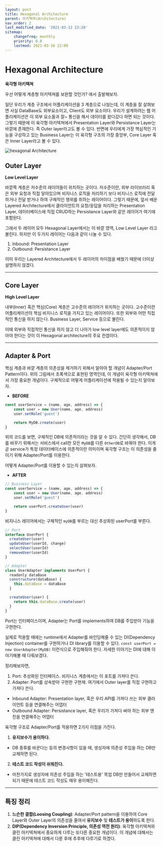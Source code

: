 ```yaml
---
layout: post
title: Hexagonal Architecture
parent: 아키텍쳐(Architecture)
nav_order: 2
last_modified_date: '2021-03-12 23:20'
sitemap:
    changefreq: monthly
    priority: 0.8
    lastmod: 2021-03-16 22:00
---
```


# Hexagonal Architecture
**육각형 아키텍쳐**

우선 어떻게 계층형 아키텍쳐를 보완할 것인가? 에서 출발해보자. 

일단 우리가 계층 구조에서 어플리케이션을 3 계층으로 나눴는데, 이 계층을 잘 살펴보면 사실 DataBase도 외부요소이고, Client도 외부 요소이다. 우리가 설계하려는 웹 어플리케이션은 이 외부 요소들과 잘~ 통신을 해서 데이터를 왔다갔다 하면 되는 것이다. 그렇기 때문에 이 육각형 아키텍쳐에서 Presentation Layer와 Persistance Layer는 바깥에 존재한다. 즉 Outer layer라고도 볼 수 있다. 반면에 우리에게 가장 핵심적인 기능을 구성하고 있는 Business Layer는 이 육각형 구조의 가장 중앙부, Core Layer 혹은 Inner Layer라고 볼 수 있다.

![hexagonal Architecture](../../../assets/images/architecture_hexa.png)

## Outer Layer
**Low Level Layer**

바깥쪽 계층은 저수준의 레이어들이 위치하는 곳이다. 저수준이란, 외부 라이브러리 혹은 외부 요청과 직접 닿아있으며 비지니스 로직을 처리하기 보다 비지니스 로직에 전달하거나 전달 받거나 하여 구체적인 행위를 취하는 레이어이다. 그렇기 때문에, 앞서 배운 Layered Architecture에서 클라이언트의 요청/응답을 처리하는 Presentation Layer, 데이터베이스에 직접 CRUD하는 Persistance Layer와 같은 레이어가 여기에 포함된다.

그래서 두 레이어 모두 Hexagonal Layer에서는 이 바깥 영역, Low Level Layer 라고 불린다. 하지만 이 두가지 레이어는 다음과 같이 나눌 수 있다.

1. Inbound: Presentation Layer
2. Outbound: Persistance Layer

이미 우리는 Layered Architecture에서 두 레이어의 차이점을 배웠기 때문에 더이상 설명하지 않겠다.

* * *

## Core Layer
**High Level Layer**

내부(Inner) 혹은 핵심(Core) 계층은 고수준의 레이어가 위치하는 곳이다. 고수준이란 어플리케이션의 핵심 비지니스 로직을 가지고 있는 레이어이다. 또한 외부와 어떤 직접적인 통신을 하지 않는다. Business Layer, Service 등으로 불린다.

이때 외부와 직접적인 통신을 하지 않고 더 나아가 low level layer에도 의존적이지 않아야 한다는 것이 이 Hexagonal architecture의 주요 컨셉이다.


* * *

## Adapter & Port

핵심 계층과 바깥 계층의 의존성을 제거하기 위해서 알아야 할 개념이 Adapter/Port Pattern이다. 위의 그림에서 초록색으로 표현된 영역인데, 이 개념이 육각형 아키텍쳐에서 가장 중요한 개념이다. 구체적으로 어떻게 어플리케이션에 적용될 수 있는지 알아보자.
* **BEFORE**

```javascript
const userService = (name, age, address) => {
    const user = new User(name, age, address)
    user.setRole('guest')

    return MyDB.create(user)
}
```
위의 코드를 보면, 구체적인 DB에 의존적이라는 것을 알 수 있다. 간단히 생각해서, DB를 바꾸기 위해서는 서비스에서 call한 모든 `MyDB`를 다른 `OtherDB`로 바꿔야 한다. 이게 곧 service가 특정 데이터베이스에 의존적이란 의미이며 육각형 구조는 이 의존성을 줄이기 위해 Adapter/Port를 이용한다.

어떻게 Adapter/Port를 이용할 수 있는지 살펴보자.

* **AFTER**

```javascript
// Business Layer
const userService = (name, age, address) => {
    const user = new User(name, age, address)
    user.setRole('guest')

    return userPort.createUser(user)
}
```
비지니스 레이어에서는 구체적인 `myDB`를 부르는 대신 추상화된 userPort를 부른다.

```javascript
// Port
interface UserPort {
  createUser(user)
  updateUser(userId, change)
  selectUser(userId)
  removeUser(userId)
}

// Adapter
class UserAdapter implements UserPort {
  readonly dataBase
  constructure(dataBase) {
    this.dataBase = dataBase
  }

  createUser(user) {
    return this.dataBase.create(user)
  }
}
```
Port는 인터페이스이며, Adapter는 Port를 implements하여 DB를 주입받아 기능을 구현한다.

실제로 적용할 때에는 runtime에서 Adapter를 바인딩해줄 수 있는 DI(Dependency Injection) container를 구현하거나 DI library를 이용할 수 있다.
`const userPort = new UserAdapter(MyDB)` 이런식으로 주입해줘야 한다. 자세한 이야기는 DI에 대해 이야기해볼 때 다뤄보겠다.


정리해보자면,
1. Port: 추상화된 인터페이스. 비지니스 계층에서는 이 포트를 가져다 쓴다.
2. Adapter: Port를 상속받아 구현한 구현체. 여기에서 Outer layer를 직접 구현하고 가져다 쓴다.
  * Inbound Adapter: Presentation layer, 혹은 우리 API를 가져다 쓰는 외부 클라이언트 등을 연결해주는 어뎁터
  * Outbound Adapter: Persistance layer, 혹은 우리가 가져다 쎠야 하는 외부 엔진을 연결해주는 어뎁터

육각형 구조로 Adapter/Port를 적용하면 2가지 이점을 가진다.
1. **유지보수가 용이하다.**
  * DB 종류를 바꾼다는 등의 변경사항이 있을 때, 생성자에 의존성 주입을 하는 DB만 교체하면 된다.
2. **테스트 코드 작성이 쉬워진다.**
  * 마찬가지로 생성자에 의존성 주입을 하는 '테스트용' 목업 DB만 만들어서 교체하면 되기 때문에 테스트 코드 작성도 매우 용이해진다.


* * *

## 특징 정리
1. **느슨한 결합(Loosing Coupling)**: Adapter/Port pattern을 이용하여 Core Layer와 Outer Layer의 의존성을 줄여서 **유지보수** 및 **테스트가 용이**하도록 한다.
2. **DIP(Dependency Inversion Principle, 의존성 역전 원리)**: 육각형 아키텍쳐와 클린 아키텍쳐에서 중요하게 다루는 또다른 중요한 개념이다. 이 개념에 대해서는 클린 아키텍쳐에 대해서 다룬 후에 추후에 다루기로 하겠다.
